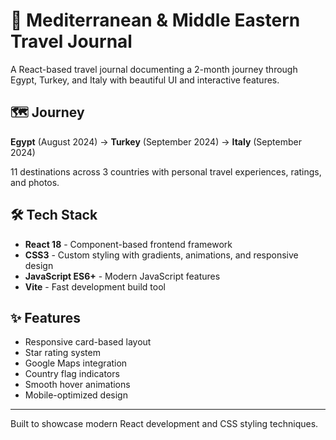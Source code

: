# 🌊 Mediterranean & Middle Eastern Travel Journal

A React-based travel journal documenting a 2-month journey through Egypt, Turkey, and Italy with beautiful UI and interactive features.

## 🗺️ Journey

**Egypt** (August 2024) → **Turkey** (September 2024) → **Italy** (September 2024)

11 destinations across 3 countries with personal travel experiences, ratings, and photos.

## 🛠️ Tech Stack

- **React 18** - Component-based frontend framework
- **CSS3** - Custom styling with gradients, animations, and responsive design
- **JavaScript ES6+** - Modern JavaScript features
- **Vite** - Fast development build tool

## ✨ Features

- Responsive card-based layout
- Star rating system
- Google Maps integration
- Country flag indicators
- Smooth hover animations
- Mobile-optimized design

---

Built to showcase modern React development and CSS styling techniques.
